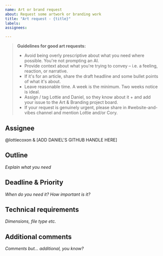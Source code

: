 ```yaml
---
name: Art or brand request
about: Request some artwork or branding work
title: "Art request - {title}"
labels: 
assignees: 

---
```


> **Guidelines for good art requests:**
> - Avoid being overly prescriptive about what you need where possible. You're not prompting an AI. 
> - Provide context about what you're trying to convey – i.e. a feeling, reaction, or narrative.
> - If it's for an article, share the draft headline and some bullet points of what it's about.
> - Leave reasonable time. A week is the minimum. Two weeks notice is ideal.
> - Assign / tag Lottie and Daniel, so they know about it + and add your issue to the Art & Branding project board.
> - If your request is genuinely urgent, please share in #website-and-vibes channel and mention Lottie and/or Cory.

## Assignee
@lottiecoxon & [ADD DANIEL'S GITHUB HANDLE HERE]

## Outline
_Explain what you need_

## Deadline & Priority
_When do you need it? How important is it?_

## Technical requirements
_Dimensions, file type etc._

## Additional comments
_Comments but... additional, you know?_
